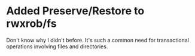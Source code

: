 # Added Preserve/Restore to rwxrob/fs

Don't know why I didn't before. It's such a common need for transactional operations involving files and directories.
